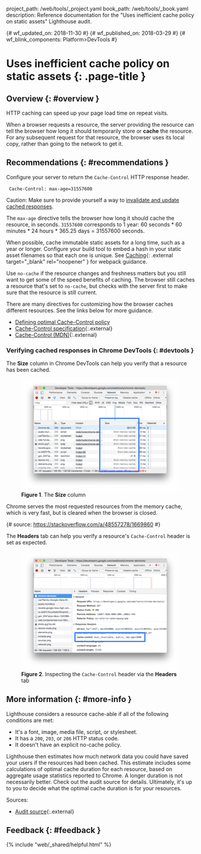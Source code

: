 project_path: /web/tools/_project.yaml
book_path: /web/tools/_book.yaml
description: Reference documentation for the "Uses inefficient cache policy on static assets" Lighthouse audit.

{# wf_updated_on: 2018-11-30 #}
{# wf_published_on: 2018-03-29 #}
{# wf_blink_components: Platform>DevTools #}

# Uses inefficient cache policy on static assets  {: .page-title }

## Overview {: #overview }

HTTP caching can speed up your page load time on repeat visits.

When a browser requests a resource, the server providing the resource can tell the browser
how long it should temporarily store or **cache** the resource. For any subsequent request for that
resource, the browser uses its local copy, rather than going to the network to get it.

## Recommendations {: #recommendations }

Configure your server to return the `Cache-Control` HTTP response header.

     Cache-Control: max-age=31557600

[Invalidate]: /web/fundamentals/performance/optimizing-content-efficiency/http-caching#invalidating_and_updating_cached_responses

Caution: Make sure to provide yourself a way to [invalidate and update
cached responses][Invalidate].

The `max-age` directive tells the browser how long it should cache the resource, in seconds.
`31557600` corresponds to 1 year: 60 seconds * 60 minutes * 24 hours * 365.25 days = 
31557600 seconds.

[webpack]: https://webpack.js.org/guides/caching/

When possible, cache immutable static assets for a long time, such as a year or longer. Configure
your build tool to embed a hash in your static asset filenames so that each one is unique. See
[Caching][webpack]{: .external target="_blank" rel="noopener" } for webpack guidance.

Use `no-cache` if the resource changes and freshness matters but you still want to get some of the speed
benefits of caching. The browser still caches a resource that's set to `no-cache`, but checks with the
server first to make sure that the resource is still current.

There are many directives for customizing how the browser caches different resources. See the links
below for more guidance.

* [Defining optimal Cache-Control policy][Ilya]
* [Cache-Control specification][spec]{:.external}
* [Cache-Control (MDN)][MDN]{:.external}

[Ilya]: /web/fundamentals/performance/optimizing-content-efficiency/http-caching#defining_optimal_cache-control_policy
[spec]: https://www.w3.org/Protocols/rfc2616/rfc2616-sec14.html#sec14.9
[MDN]: https://developer.mozilla.org/en-US/docs/Web/HTTP/Headers/Cache-Control

### Verifying cached responses in Chrome DevTools {: #devtools }

The **Size** column in Chrome DevTools can help you verify that a resource has been cached.

<figure>
  <img src="images/size.png" alt="The Size column."/>
  <figcaption><b>Figure 1</b>. The <b>Size</b> column</figcaption>
</figure>

Chrome serves the most requested resources from the memory cache, which is very fast,
but is cleared when the browser is closed.

{# source: https://stackoverflow.com/a/48557278/1669860 #}

The **Headers** tab can help you verify a resource's `Cache-Control` header is set
as expected.

<figure>
  <img src="images/cache-control-header.png" alt="Inspecting the Cache-Control header via the Headers tab."/>
  <figcaption>
    <b>Figure 2</b>. Inspecting the <code>Cache-Control</code> header via the <b>Headers</b> tab
  </figcaption>
</figure>

## More information {: #more-info }

Lighthouse considers a resource cache-able if all of the following conditions are met:

* It's a font, image, media file, script, or stylesheet.
* It has a `200`, `203`, or `206` HTTP status code.
* It doesn't have an explicit no-cache policy.

Lighthouse then estimates how much network data you could have saved your users
if the resources had been cached. This estimate includes some calculations of
optimal cache duration for each resource, based on aggregate usage statistics reported
to Chrome. A longer duration is not necessarily better. Check out the audit source
for details. Ultimately, it's up to you to decide what the optimal cache duration is for
your resources.

Sources:

* [Audit source][src]{:.external}

[src]: https://github.com/GoogleChrome/lighthouse/blob/master/lighthouse-core/audits/byte-efficiency/uses-long-cache-ttl.js

## Feedback {: #feedback }

{% include "web/_shared/helpful.html" %}
